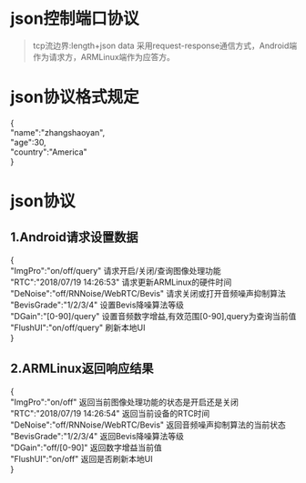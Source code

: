 ﻿# json控制端口协议
>tcp流边界:length+json data
>采用request-response通信方式，Android端作为请求方，ARMLinux端作为应答方。  
# json协议格式规定
{  
	"name":"zhangshaoyan",   
	"age":30,  
	"country":"America"  
}  
# json协议
## 1.Android请求设置数据  
{  
	"ImgPro":"on/off/query"  请求开启/关闭/查询图像处理功能  
	"RTC":"2018/07/19 14:26:53"  请求更新ARMLinux的硬件时间  
	"DeNoise":"off/RNNoise/WebRTC/Bevis"  请求关闭或打开音频噪声抑制算法  
	"BevisGrade":"1/2/3/4"  设置Bevis降噪算法等级  
	"DGain":"[0-90]/query"  设置音频数字增益,有效范围[0-90],query为查询当前值 
	"FlushUI":"on/off/query"   刷新本地UI     
}  
## 2.ARMLinux返回响应结果  
{  
	"ImgPro":"on/off"  返回当前图像处理功能的状态是开启还是关闭  
	"RTC":"2018/07/19 14:26:54"  返回当前设备的RTC时间   
	"DeNoise":"off/RNNoise/WebRTC/Bevis"  返回音频噪声抑制算法的当前状态  
	"BevisGrade":"1/2/3/4"  返回Bevis降噪算法等级  
	"DGain":"off/[0-90]"  返回数字增益当前值  
	"FlushUI":"on/off"  返回是否刷新本地UI  
}    

